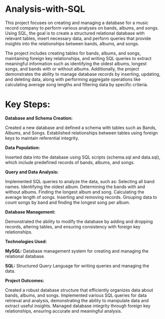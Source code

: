 # Analysis-with-SQL
This project focuses on creating and managing a database for a music record company to perform various analyses on bands, albums, and songs. Using SQL, the goal is to create a structured relational database with relevant tables, insert necessary data, and perform queries that provide insights into the relationships between bands, albums, and songs.

The project includes creating tables for bands, albums, and songs, maintaining foreign key relationships, and writing SQL queries to extract meaningful information such as identifying the oldest albums, longest songs, and bands with or without albums. Additionally, the project demonstrates the ability to manage database records by inserting, updating, and deleting data, along with performing aggregate operations like calculating average song lengths and filtering data by specific criteria.

# Key Steps:
**Database and Schema Creation:**

Created a new database and defined a schema with tables such as Bands, Albums, and Songs.
Established relationships between tables using foreign keys to maintain referential integrity.

**Data Population:**

Inserted data into the database using SQL scripts (schema.sql and data.sql), which include predefined records of bands, albums, and songs.

**Query and Data Analysis:**

Implemented SQL queries to analyze the data, such as:
Selecting all band names.
Identifying the oldest album.
Determining the bands with and without albums.
Finding the longest album and song.
Calculating the average length of songs.
Inserting and removing records.
Grouping data to count songs by band and finding the longest song per album.

**Database Management:**

Demonstrated the ability to modify the database by adding and dropping records, altering tables, and ensuring consistency with foreign key relationships.

**Technologies Used:**

**MySQL:** Database management system for creating and managing the relational database.

**SQL:** Structured Query Language for writing queries and managing the data.

**Project Outcomes:**

Created a robust database structure that efficiently organizes data about bands, albums, and songs.
Implemented various SQL queries for data retrieval and analysis, demonstrating the ability to manipulate data and extract useful insights.
Managed database integrity through foreign key relationships, ensuring accurate and meaningful analysis.
